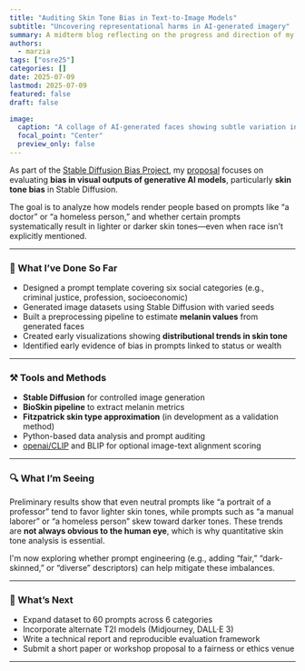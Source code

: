 ```yaml
---
title: "Auditing Skin Tone Bias in Text-to-Image Models"
subtitle: "Uncovering representational harms in AI-generated imagery"
summary: A midterm blog reflecting on the progress and direction of my OSRE25 project, which investigates how models like Stable Diffusion may encode and reproduce skin tone biases in response to occupational or status-based prompts.
authors: 
  - marzia
tags: ["osre25"]
categories: []
date: 2025-07-09
lastmod: 2025-07-09
featured: false
draft: false

image:
  caption: "A collage of AI-generated faces showing subtle variation in skin tone"
  focal_point: "Center"
  preview_only: false
---
```


As part of the [Stable Diffusion Bias Project](/project/osre25/ucsc/sd-bias), my [proposal](https://github.com/ucsc-ospo/ucsc-ospo.github.io/blob/main/content/project/osre25/ucsc/fair-face/index.md) focuses on evaluating **bias in visual outputs of generative AI models**, particularly **skin tone bias** in Stable Diffusion.

The goal is to analyze how models render people based on prompts like “a doctor” or “a homeless person,” and whether certain prompts systematically result in lighter or darker skin tones—even when race isn’t explicitly mentioned.

---

### 🧪 What I’ve Done So Far

- Designed a prompt template covering six social categories (e.g., criminal justice, profession, socioeconomic)
- Generated image datasets using Stable Diffusion with varied seeds
- Built a preprocessing pipeline to estimate **melanin values** from generated faces
- Created early visualizations showing **distributional trends in skin tone**
- Identified early evidence of bias in prompts linked to status or wealth

---

### ⚒️ Tools and Methods

- **Stable Diffusion** for controlled image generation  
- **BioSkin pipeline** to extract melanin metrics  
- **Fitzpatrick skin type approximation** (in development as a validation method)  
- Python-based data analysis and prompt auditing  
- [openai/CLIP](https://github.com/openai/CLIP) and BLIP for optional image-text alignment scoring

---

### 🔍 What I’m Seeing

Preliminary results show that even neutral prompts like “a portrait of a professor” tend to favor lighter skin tones, while prompts such as “a manual laborer” or “a homeless person” skew toward darker tones. These trends are **not always obvious to the human eye**, which is why quantitative skin tone analysis is essential.

I'm now exploring whether prompt engineering (e.g., adding “fair,” “dark-skinned,” or “diverse” descriptors) can help mitigate these imbalances.

---

### 🚧 What’s Next

- Expand dataset to 60 prompts across 6 categories
- Incorporate alternate T2I models (Midjourney, DALL·E 3)
- Write a technical report and reproducible evaluation framework
- Submit a short paper or workshop proposal to a fairness or ethics venue

---



